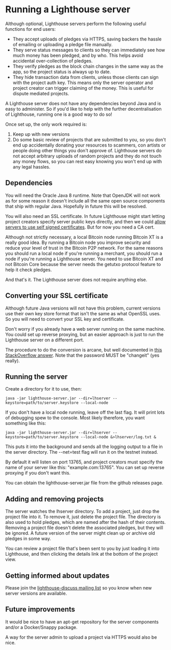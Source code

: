 Running a Lighthouse server
===========================

Although optional, Lighthouse servers perform the following useful functions for end users:

* They accept uploads of pledges via HTTPS, saving backers the hassle of emailing or uploading a pledge file manually.
* They serve status messages to clients so they can immediately see how much money has been pledged, and by who.
  This helps avoid accidental over-collection of pledges.
* They verify pledges as the block chain changes in the same way as the app, so the project status is always up to date.
* They hide transaction data from clients, unless those clients can sign with the project auth key. This means only
  the server operator and project creator can trigger claiming of the money. This is useful for dispute mediated
  projects.

A Lighthouse server does not have any dependencies beyond Java and is easy to administer. So if you'd like to help
with the further decentralisation of Lighthouse, running one is a good way to do so!

Once set up, the only work required is:

1. Keep up with new versions
2. Do some basic review of projects that are submitted to you, so you don't end up accidentally donating your resources
   to scammers, con artists or people doing other things you don't approve of. Lighthouse servers do not accept
   arbitrary uploads of random projects and they do not touch any money flows, so you can rest easy knowing you
   won't end up with any legal hassles.

Dependencies
------------

You will need the Oracle Java 8 runtime. Note that OpenJDK will not work as for some reason it doesn't include all the
same open source components that ship with regular Java. Hopefully in future this will be resolved.

You will also need an SSL certificate. In future Lighthouse might start letting project creators specify server public
keys directly, and then we could [allow servers to use self signed certificates](https://github.com/vinumeris/lighthouse/issues/93).
But for now you need a CA cert.

Although not strictly necessary, a local Bitcoin node running Bitcoin XT is a really good idea. By running a Bitcoin node
you improve security and reduce your level of trust in the Bitcoin P2P network. For the same reasons you should run a
local node if you're running a merchant, you should run a node if you're running a Lighthouse server. You need to use
Bitcoin XT and not Bitcoin Core because the server needs the getutxo protocol feature to help it check pledges.

And that's it. The Lighthouse server does not require anything else.

Converting your SSL certificate
-------------------------------

Although future Java versions will not have this problem, current versions use their own key store format that isn't
the same as what OpenSSL uses. So you will need to convert your SSL key and certificate.

Don't worry if you already have a web server running on the same machine. You could set up reverse proxying, but an
easier approach is just to run the Lighthouse server on a different port.

The procedure to do the conversion is arcane, but well documented in [this StackOverflow answer](http://stackoverflow.com/questions/906402/importing-an-existing-x509-certificate-and-private-key-in-java-keystore-to-use-i/8224863#8224863).
Note that the password MUST be "changeit" (yes really).

Running the server
------------------

Create a directory for it to use, then:

```
java -jar lighthouse-server.jar --dir=lhserver --keystore=path/to/server.keystore --local-node
```

If you don't have a local node running, leave off the last flag. It will print lots of debugging spew to the console.
Most likely therefore, you want something like this:

```
java -jar lighthouse-server.jar --dir=lhserver --keystore=path/to/server.keystore --local-node &>lhserver/log.txt &
```

This puts it into the background and sends all the logging output to a file in the server directory. The --net=test
flag will run it on the testnet instead.

By default it will listen on port 13765, and project creators must specify the name of your server like this: "example.com:13765".
You can set up reverse proxying if you don't want this.

You can obtain the lighthouse-server.jar file from the github releases page.

Adding and removing projects
----------------------------

The server watches the lhserver directory. To add a project, just drop the project file into it. To remove it, just
delete the project file. The directory is also used to hold pledges, which are named after the hash of their contents.
Removing a project file doesn't delete the associated pledges, but they will be ignored. A future version of the server
might clean up or archive old pledges in some way.

You can review a project file that's been sent to you by just loading it into Lighthouse, and then clicking the
details link at the bottom of the project view.

Getting informed about updates
------------------------------

Please join the [lighthouse-discuss mailing list](https://groups.google.com/forum/#!forum/lighthouse-discuss) so you
know when new server versions are available.

Future improvements
-------------------

It would be nice to have an apt-get repository for the server components and/or a Docker/Snappy package.

A way for the server admin to upload a project via HTTPS would also be nice.